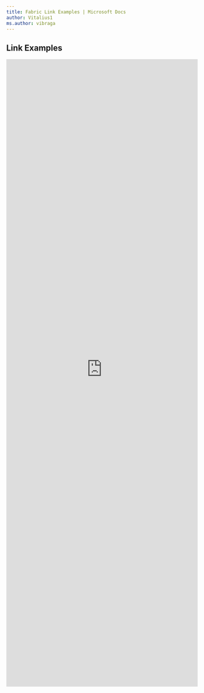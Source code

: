 ```yaml
---
title: Fabric Link Examples | Microsoft Docs
author: Vitalius1
ms.author: vibraga
---
```


## Link Examples

<iframe 
    title='Link Examples'
    src='https://fabricweb.z5.web.core.windows.net/pr-deploy-site/refs/heads/master/fabric-website-resources/dist/index.html#/examples/link?docsExample=true'
    frameborder='no'
    height='1650'
    style='width: 100%;'
>